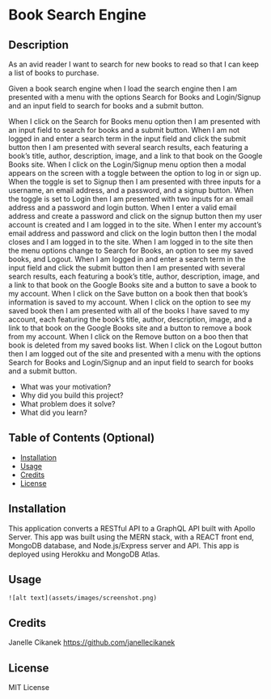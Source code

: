 # Book Search Engine

## Description

As an avid reader I want to search for new books to read so that I can keep a list of books to purchase.

Given  a book search engine when I load the search engine then I am presented with a menu with the options Search for Books and Login/Signup and an input field to search for books and a submit button.

When I click on the Search for Books menu option then I am presented with an input field to search for books and a submit button.
When I am not logged in and enter a search term in the input field and click the submit button then I am presented with several search results, each featuring a book’s title, author, description, image, and a link to that book on the Google Books site.
When  I click on the Login/Signup menu option then a modal appears on the screen with a toggle between the option to log in or sign up.
When the toggle is set to Signup then I am presented with three inputs for a username, an email address, and a password, and a signup button.
When the toggle is set to Login then I am presented with two inputs for an email address and a password and login button.
When I enter a valid email address and create a password and click on the signup button then my user account is created and I am logged in to the site.
When I enter my account’s email address and password and click on the login button then I the modal closes and I am logged in to the site.
When I am logged in to the site then the menu options change to Search for Books, an option to see my saved books, and Logout.
When I am logged in and enter a search term in the input field and click the submit button then I am presented with several search results, each featuring a book’s title, author, description, image, and a link to that book on the Google Books site and a button to save a book to my account.
When I click on the Save button on a book then that book’s information is saved to my account.
When I click on the option to see my saved book then I am presented with all of the books I have saved to my account, each featuring the book’s title, author, description, image, and a link to that book on the Google Books site and a button to remove a book from my account.
When I click on the Remove button on a boo then that book is deleted from my saved books list.
When I click on the Logout button then I am logged out of the site and presented with a menu with the options Search for Books and Login/Signup and an input field to search for books and a submit button.

- What was your motivation?
- Why did you build this project? 
- What problem does it solve?
- What did you learn?

## Table of Contents (Optional)

- [Installation](#installation)
- [Usage](#usage)
- [Credits](#credits)
- [License](#license)

## Installation

This application converts a RESTful API to a GraphQL API built with Apollo Server. This app was built using the MERN stack, with a REACT front end, MongoDB database, and Node.js/Express server and API. This app is deployed using Herokku and MongoDB Atlas.

## Usage

    ![alt text](assets/images/screenshot.png)

## Credits

Janelle Cikanek https://github.com/janellecikanek

## License

MIT License


